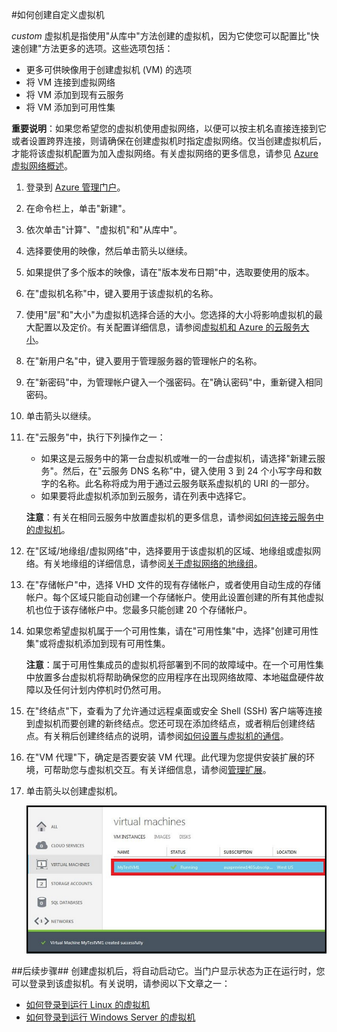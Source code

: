 <properties authors="kathydav" editor="tysonn" manager="jeffreyg" />
<tags ms.service=""
    ms.date="10/09/2014"
    wacn.date="04/11/2015"
    />

#如何创建自定义虚拟机

 *custom* 虚拟机是指使用"从库中"方法创建的虚拟机，因为它使您可以配置比"快速创建"方法更多的选项。这些选项包括：

- 更多可供映像用于创建虚拟机 (VM) 的选项
- 将 VM 连接到虚拟网络 
- 将 VM 添加到现有云服务 
- 将 VM 添加到可用性集

**重要说明**：如果您希望您的虚拟机使用虚拟网络，以便可以按主机名直接连接到它或者设置跨界连接，则请确保在创建虚拟机时指定虚拟网络。仅当创建虚拟机后，才能将该虚拟机配置为加入虚拟网络。有关虚拟网络的更多信息，请参见 [Azure 虚拟网络概述](https://msdn.microsoft.com/zh-CN/library/azure/jj156007.aspx)。

1. 登录到 [Azure 管理门户](http://manage.windowsazure.cn)。

2. 在命令栏上，单击"新建"。

3. 依次单击"计算"、"虚拟机"和"从库中"。

4. 选择要使用的映像，然后单击箭头以继续。

5. 如果提供了多个版本的映像，请在"版本发布日期"中，选取要使用的版本。 

6. 在"虚拟机名称"中，键入要用于该虚拟机的名称。

7. 使用"层"和"大小"为虚拟机选择合适的大小。您选择的大小将影响虚拟机的最大配置以及定价。有关配置详细信息，请参阅[虚拟机和 Azure 的云服务大小](http://msdn.microsoft.com/library/azure/dn197896.aspx)。

8. 在"新用户名"中，键入要用于管理服务器的管理帐户的名称。 

9. 在"新密码"中，为管理帐户键入一个强密码。在"确认密码"中，重新键入相同密码。

10. 单击箭头以继续。

11. 在"云服务"中，执行下列操作之一：
	
	- 如果这是云服务中的第一台虚拟机或唯一的一台虚拟机，请选择"新建云服务"。然后，在"云服务 DNS 名称"中，键入使用 3 到 24 个小写字母和数字的名称。此名称将成为用于通过云服务联系虚拟机的 URI 的一部分。
	- 如果要将此虚拟机添加到云服务，请在列表中选择它。

	**注意**：有关在相同云服务中放置虚拟机的更多信息，请参阅[如何连接云服务中的虚拟机](/manage/windows/how-to-guides/connect-to-a-cloud-service)。

12. 在"区域/地缘组/虚拟网络"中，选择要用于该虚拟机的区域、地缘组或虚拟网络。有关地缘组的详细信息，请参阅[关于虚拟网络的地缘组](http://msdn.microsoft.com/zh-cn/library/azure/jj156085.aspx)。

13. 在"存储帐户"中，选择 VHD 文件的现有存储帐户，或者使用自动生成的存储帐户。每个区域只能自动创建一个存储帐户。使用此设置创建的所有其他虚拟机也位于该存储帐户中。您最多只能创建 20 个存储帐户。

14. 如果您希望虚拟机属于一个可用性集，请在"可用性集"中，选择"创建可用性集"或将虚拟机添加到现有可用性集。 

	**注意**：属于可用性集成员的虚拟机将部署到不同的故障域中。在一个可用性集中放置多台虚拟机将帮助确保您的应用程序在出现网络故障、本地磁盘硬件故障以及任何计划内停机时仍然可用。

15.  在"终结点"下，查看为了允许通过远程桌面或安全 Shell (SSH) 客户端等连接到虚拟机而要创建的新终结点。您还可现在添加终结点，或者稍后创建终结点。有关稍后创建终结点的说明，请参阅[如何设置与虚拟机的通信](/zh-cn/documentation/articles/virtual-machines-set-up-endpoints)。 

16.  在"VM 代理"下，确定是否要安装 VM 代理。此代理为您提供安装扩展的环境，可帮助您与虚拟机交互。有关详细信息，请参阅[管理扩展](http://msdn.microsoft.com/zh-cn/library/dn606311.aspx)。

17. 单击箭头以创建虚拟机。


	![成功创建自定义虚拟机](./media/howto-custom-create-vm/VMSuccessWindows.png)

##后续步骤##
创建虚拟机后，将自动启动它。当门户显示状态为正在运行时，您可以登录到该虚拟机。有关说明，请参阅以下文章之一：

- [如何登录到运行 Linux 的虚拟机](../virtual-machines-linux-how-to-log-on)
- [如何登录到运行 Windows Server 的虚拟机](../virtual-machines-log-on-windows-server)


<!--HONumber=41-->

